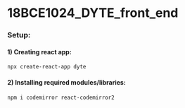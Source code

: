 # 18BCE1024_DYTE_front_end

### Setup:
#### 1) Creating react app:
```
npx create-react-app dyte
```

#### 2) Installing required modules/libraries:
```
npm i codemirror react-codemirror2
```

